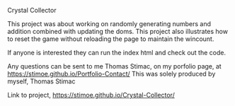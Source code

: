 Crystal Collector

This project was about working on randomly generating numbers and addition combined with updating the doms.
This project also illustrates how to reset the game without reloading the page to maintain the wincount.

If anyone is interested they can run the index html and check out the code.

Any questions can be sent to me Thomas Stimac, on my porfolio page, at https://stimoe.github.io/Portfolio-Contact/ This was solely produced by myself, Thomas Stimac

Link to project, https://stimoe.github.io/Crystal-Collector/


